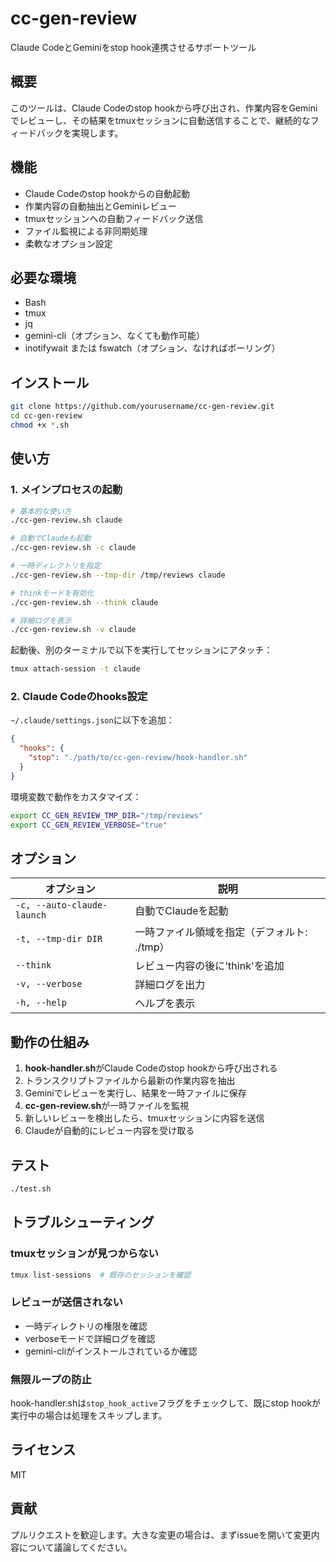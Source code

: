 # cc-gen-review

Claude CodeとGeminiをstop hook連携させるサポートツール

## 概要

このツールは、Claude Codeのstop hookから呼び出され、作業内容をGeminiでレビューし、その結果をtmuxセッションに自動送信することで、継続的なフィードバックを実現します。

## 機能

- Claude Codeのstop hookからの自動起動
- 作業内容の自動抽出とGeminiレビュー
- tmuxセッションへの自動フィードバック送信
- ファイル監視による非同期処理
- 柔軟なオプション設定

## 必要な環境

- Bash
- tmux
- jq
- gemini-cli（オプション、なくても動作可能）
- inotifywait または fswatch（オプション、なければポーリング）

## インストール

```bash
git clone https://github.com/yourusername/cc-gen-review.git
cd cc-gen-review
chmod +x *.sh
```

## 使い方

### 1. メインプロセスの起動

```bash
# 基本的な使い方
./cc-gen-review.sh claude

# 自動でClaudeも起動
./cc-gen-review.sh -c claude

# 一時ディレクトリを指定
./cc-gen-review.sh --tmp-dir /tmp/reviews claude

# thinkモードを有効化
./cc-gen-review.sh --think claude

# 詳細ログを表示
./cc-gen-review.sh -v claude
```

起動後、別のターミナルで以下を実行してセッションにアタッチ：
```bash
tmux attach-session -t claude
```

### 2. Claude Codeのhooks設定

`~/.claude/settings.json`に以下を追加：

```json
{
  "hooks": {
    "stop": "./path/to/cc-gen-review/hook-handler.sh"
  }
}
```

環境変数で動作をカスタマイズ：

```bash
export CC_GEN_REVIEW_TMP_DIR="/tmp/reviews"
export CC_GEN_REVIEW_VERBOSE="true"
```

## オプション

| オプション | 説明 |
|-----------|------|
| `-c, --auto-claude-launch` | 自動でClaudeを起動 |
| `-t, --tmp-dir DIR` | 一時ファイル領域を指定（デフォルト: ./tmp） |
| `--think` | レビュー内容の後に'think'を追加 |
| `-v, --verbose` | 詳細ログを出力 |
| `-h, --help` | ヘルプを表示 |

## 動作の仕組み

1. **hook-handler.sh**がClaude Codeのstop hookから呼び出される
2. トランスクリプトファイルから最新の作業内容を抽出
3. Geminiでレビューを実行し、結果を一時ファイルに保存
4. **cc-gen-review.sh**が一時ファイルを監視
5. 新しいレビューを検出したら、tmuxセッションに内容を送信
6. Claudeが自動的にレビュー内容を受け取る

## テスト

```bash
./test.sh
```

## トラブルシューティング

### tmuxセッションが見つからない

```bash
tmux list-sessions  # 既存のセッションを確認
```

### レビューが送信されない

- 一時ディレクトリの権限を確認
- verboseモードで詳細ログを確認
- gemini-cliがインストールされているか確認

### 無限ループの防止

hook-handler.shは`stop_hook_active`フラグをチェックして、既にstop hookが実行中の場合は処理をスキップします。

## ライセンス

MIT

## 貢献

プルリクエストを歓迎します。大きな変更の場合は、まずissueを開いて変更内容について議論してください。
